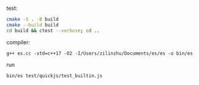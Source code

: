 test:

```bash
cmake -S . -B build
cmake --build build
cd build && ctest --verbose; cd ..
```

compiler:
```
g++ es.cc -std=c++17 -O2 -I/Users/zilinzhu/Documents/es/es -o bin/es
```

run
```
bin/es test/quickjs/test_builtin.js
```